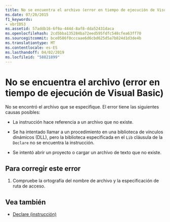 ```yaml
---
title: No se encuentra el archivo (error en tiempo de ejecución de Visual Basic)
ms.date: 07/20/2015
f1_keywords:
- vbrID53
ms.assetid: 57addb16-6f9a-444d-8af8-dda52431daca
ms.openlocfilehash: 2cd5bba135284ba72eed595fdfc548cfea63ff70
ms.sourcegitcommit: bce0586f0cccaae6d6cbd625d5a7b824d1d3de4b
ms.translationtype: MT
ms.contentlocale: es-ES
ms.lasthandoff: 04/02/2019
ms.locfileid: "58821899"
---
```

# <a name="file-not-found-visual-basic-run-time-error"></a>No se encuentra el archivo (error en tiempo de ejecución de Visual Basic)
No se encontró el archivo que se especifique. El error tiene las siguientes causas posibles:  
  
-   La instrucción hace referencia a un archivo que no existe.  
  
-   Se ha intentado llamar a un procedimiento en una biblioteca de vínculos dinámicos (DLL), pero la biblioteca especificada en el `Lib` cláusula de la `Declare` no se encuentra la instrucción.  
  
-   Se intentó abrir un proyecto o cargar un archivo de texto que no existe.  
  
## <a name="to-correct-this-error"></a>Para corregir este error  
  
1.  Compruebe la ortografía del nombre de archivo y la especificación de ruta de acceso.  
  
## <a name="see-also"></a>Vea también

- [Declare (instrucción)](../../../visual-basic/language-reference/statements/declare-statement.md)
